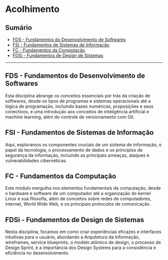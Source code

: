 # Acolhimento

## Sumário

  * [FDS - Fundamentos do Desenvolvimento de Softwares](https://github.com/allan-rcos/engenharia-de-software/tree/master/01__acolhimento/01__fds__fundamentos_do_desenvolvimento_de_softwares)
  * [FSI - Fundamentos de Sistemas de Informação](https://github.com/allan-rcos/engenharia-de-software/tree/master/01__acolhimento/02__fsi__fundamentos_de_sistemas_de_informacao)
  * [FC - Fundamentos da Computação](https://github.com/allan-rcos/engenharia-de-software/tree/master/01__acolhimento/03__fc__fundamentos_da_computacao)
  * [FDSi - Fundamentos de Design de Sistemas](https://github.com/allan-rcos/engenharia-de-software/tree/master/01__acolhimento/04__fdsi__fundamentos_de_design_de_sistemas)
  
---

## FDS - Fundamentos do Desenvolvimento de Softwares

Esta disciplina abrange os conceitos essenciais por trás da criação de softwares, desde os tipos de programas e sistemas operacionais até a lógica de programação, incluindo bases numéricas, proposições e seus conectivos, e uma introdução aos conceitos de inteligência artificial e machine learning, além do controle de versionamento com Git.


## FSI - Fundamentos de Sistemas de Informação

Aqui, exploramos os componentes cruciais de um sistema de informação, o papel da tecnologia, o processamento de dados e os princípios de segurança da informação, incluindo as principais ameaças, ataques e vulnerabilidades cibernéticas.


## FC - Fundamentos da Computação

Este módulo mergulha nos elementos fundamentais da computação, desde o hardware e software de um computador até a organização do kernel Linux e sua filosofia, além de conceitos sobre redes de computadores, internet, World Wide Web, e os principais protocolos de comunicação.


## FDSi - Fundamentos de Design de Sistemas

Nesta disciplina, focamos em como criar experiências eficazes e interfaces intuitivas para o usuário, abordando a Arquitetura da Informação, wireframes, service blueprints, o modelo atômico de design, o processo de Design Sprint, e a importância dos Design Systems para a consistência e eficiência no desenvolvimento.